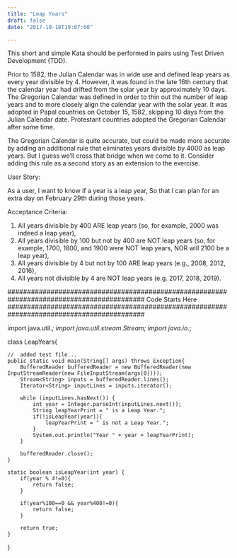 ```yaml
---
title: "Leap Years"
draft: false
date: "2017-10-18T19:07:00"

---
```


This short and simple Kata should be performed in pairs using Test Driven Development (TDD).

Prior to 1582, the Julian Calendar was in wide use and defined leap years as every year divisible by 4. However, it was found in the late 16th century that the calendar year had drifted from the solar year by approximately 10 days. The Gregorian Calendar was defined in order to thin out the number of leap years and to more closely align the calendar year with the solar year. It was adopted in Papal countries on October 15, 1582, skipping 10 days from the Julian Calendar date. Protestant countries adopted the Gregorian Calendar after some time.

The Gregorian Calendar is quite accurate, but could be made more accurate by adding an additional rule that eliminates years divisible by 4000 as leap years. But I guess we’ll cross that bridge when we come to it. Consider adding this rule as a second story as an extension to the exercise.

User Story:

As a user, 
I want to know if a year is a leap year, 
So that I can plan for an extra day on February 29th during those years.

Acceptance Criteria:

1.	All years divisible by 400 ARE leap years (so, for example, 2000 was indeed a leap year),
2.	All years divisible by 100 but not by 400 are NOT leap years (so, for example, 1700, 1800, and 1900 were NOT leap years, NOR will 2100 be a leap year),
3.	All years divisible by 4 but not by 100 ARE leap years (e.g., 2008, 2012, 2016),
4.	All years not divisible by 4 are NOT leap years (e.g. 2017, 2018, 2019).

###########################################################################################
                                        Code Starts Here
###########################################################################################

import java.util.*;
import java.util.stream.Stream;
import java.io.*;

class LeapYears{
    
    //  added test file...
    public static void main(String[] args) throws Exception{
        BufferedReader bufferedReader = new BufferedReader(new InputStreamReader(new FileInputStream(args[0])));
        Stream<String> inputs = bufferedReader.lines();
        Iterator<String> inputLines = inputs.iterator();

        while (inputLines.hasNext()) {
            int year = Integer.parseInt(inputLines.next());
            String leapYearPrint = " is a Leap Year.";
            if(!isLeapYear(year)){
                leapYearPrint = " is not a Leap Year.";
            }
            System.out.println("Year " + year + leapYearPrint);
        }

        bufferedReader.close();
    }

    static boolean isLeapYear(int year) {        
        if(year % 4!=0){
            return false;
        }

        if(year%100==0 && year%400!=0){
            return false;
        }

        return true;
    }
}